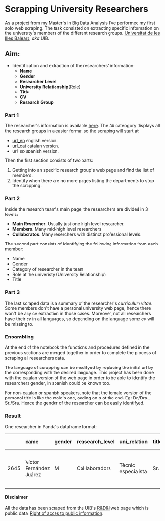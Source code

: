 # Scrapping University Researchers

As a project from my Master's in Big Data Analysis I've performed my first solo web scraping. The task consisted on extracting specific information on the university's members of the different research groups. [Universitat de les Illes Balears](https://www.uib.es/es/), *aka* UIB.

## Aim:
+ Identification and extraction of the researchers' information:
    + **Name**
    + **Gender** 
    + **Researcher Level**
    + **University Relationship**(Role)
    + **Title**
    + **CV**
    + **Research Group**

### Part 1

The researcher's information is available [here](https://www.uib.eu/research/groups/). The *All* cateogory displays all the research groups in a easier format so the scraping will start at:
  + [url_en](https://www.uib.eu/research/groups/grups_area/id_area=-1%2526npag=1) english version.
  + [url_cat](https://www.uib.cat/recerca/estructures/grups/grups_area/id_area=-1%2526npag=1) catalan version.
  + [url_sp](https://www.uib.es/es/recerca/estructures/grups/grups_area/id_area=-1) spanish version.


Then the first section consists of two parts: 
  1. Getting into an specific research group's web page and find the list of members.
  2. Identify when there are no more pages listing the departments to stop the scrapping.
  
### Part 2
 
Inside the research team's main page, the researchers are divided in 3 levels: 
 + **Main Resercher**. Usually just one high level researcher.
 + **Members**. Many mid-high level researchers
 + **Collaboratos**. Many reserchers with distinct professional levels.

The second part consists of identifying the following information from each member:
 + Name
 + Gender
 + Category of researcher in the team
 + Role at the univeristy (University Relationship)
 + Title

### Part 3

The last scraped data is a summary of the researcher's *curriculum vitae*. Some members don't have a personal university web page, hence there won't be any cv extraction in those cases. Moreover, not all researchers have their *cv* in all languages, so depending on the language some *cv* will be missing to. 

### Ensambling

At the end of the notebook the functions and procedures defined in the previous sections are merged together in order to complete the process of scraping all researchers data. 

The language of scrapping can be modifyed by replacing the initial url by the corresponding with the desired language. This project has been done with the catalan version of the web page in order to be able to identify the researchers gender, in spanish could be known too. 

For non-catalan or spanish speakers, note that the female version of the personal title is like the male's one, adding an *a* at the end. Eg: Dr./Dra., Sr./Sra. Hence the gender of the researcher can be easily identifyed. 

### Result

One researcher in Panda's dataframe format:

|      | name                    | gender   | reasearch_level   | uni_relation        | title   | cv   | research group                                           |
|-----:|:------------------------|:---------|:------------------|:--------------------|:--------|:-----|:---------------------------------------------------------|
| 2645 | Víctor Fernández Juárez | M        | Col·laboradors    | Tècnic especialista | Sr.     |      | Unitat de Gràfics i Visió per Ordinador i IA (UGiVpOeIA) |


#### Disclaimer: 

All the data has been scraped from the UIB's [R&D&I](https://www.uib.eu/research/groups/grups_area/id_area=-1&npag=1) web page which is public data. [Right of acces to public information](https://transparencia.uib.cat/Acces-a-la-informacio-publica/Dret-dacces-a-la-informacio-publica/). 
